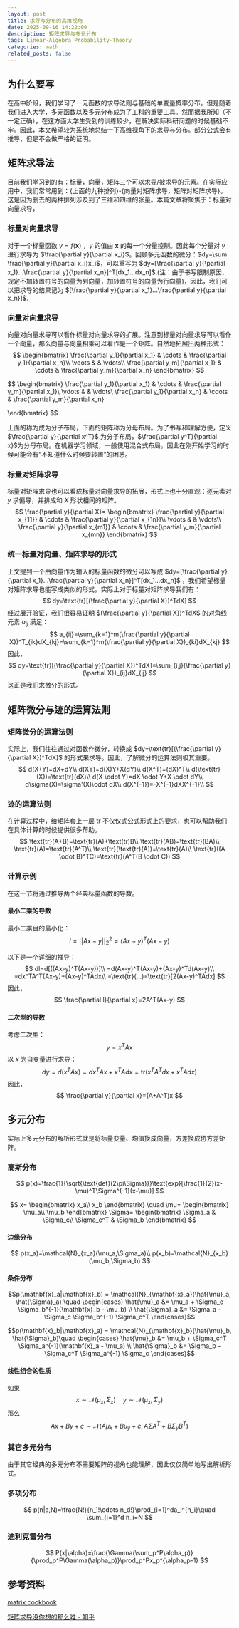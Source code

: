 ```yaml
---
layout: post
title: 求导与分布的高维视角
date: 2025-09-16 14:22:00
description: 矩阵求导与多元分布
tags: Linear-Algebra Probability-Theory
categories: math
related_posts: false
---
```

## 为什么要写

在高中阶段，我们学习了一元函数的求导法则与基础的单变量概率分布。但是随着我们进入大学，多元函数以及多元分布成为了工科的重要工具。然而据我所知（不一定正确），在这方面大学生受到的训练较少，在解决实际科研问题的时候基础不牢。因此，本文希望较为系统地总结一下高维视角下的求导与分布。部分公式会有推导，但是不会做严格的证明。

## 矩阵求导法

目前我们学习到的有：标量，向量，矩阵三个可以求导/被求导的元素。在实际应用中，我们常常用到：{上面的九种排列}-{向量对矩阵求导，矩阵对矩阵求导}。这是因为删去的两种排列涉及到了三维和四维的张量。本篇文章将聚焦于：标量对向量求导，

### 标量对向量求导

对于一个标量函数 $y=f(\mathbf{x})$  ，$y$ 的值由 $\mathbf{x}$ 的每一个分量控制。因此每个分量对 $y$ 进行求导为 $\frac{\partial y}{\partial x_i}$。回顾多元函数的微分：$dy=\sum \frac{\partial y}{\partial x_i}x_i$，可以重写为 $dy=[\frac{\partial y}{\partial x_1}...\frac{\partial y}{\partial x_n}]^T[dx_1...dx_n]$.(注：由于书写限制原因，规定不加转置符号的向量为列向量，加转置符号的向量为行向量)，因此，我们可以把求导的结果记为 $[\frac{\partial y}{\partial x_1}...\frac{\partial y}{\partial x_n}]$.

### 向量对向量求导

向量对向量求导可以看作标量对向量求导的扩展。注意到标量对向量求导可以看作一个向量，那么向量与向量相乘可以看作是一个矩阵。自然地拓展出两种形式：
$$
\begin{bmatrix}
\frac{\partial y_1}{\partial x_1} & \cdots & \frac{\partial y_1}{\partial x_n}\\
\vdots & & \vdots\\
\frac{\partial y_m}{\partial x_1} & \cdots & \frac{\partial y_m}{\partial x_n}
\end{bmatrix}
$$

$$
\begin{bmatrix}
\frac{\partial y_1}{\partial x_1} & \cdots & \frac{\partial y_m}{\partial x_1}\\
\vdots & & \vdots\\
\frac{\partial y_1}{\partial x_n} & \cdots & \frac{\partial y_m}{\partial x_n}

\end{bmatrix}
$$

上面的称为成为分子布局，下面的矩阵称为分母布局。为了书写和理解方便，定义$\frac{\partial y}{\partial x^T}$ 为分子布局，$\frac{\partial y^T}{\partial x}$为分母布局。在机器学习领域，一般使用混合式布局。因此在刚开始学习的时候可能会有“不知道什么时候要转置”的困惑。

### 标量对矩阵求导

标量对矩阵求导也可以看成标量对向量求导的拓展，形式上也十分直观：逐元素对 $y$ 求偏导，并排成和 $X$ 形状相同的矩阵。
$$
\frac{\partial y}{\partial X}=
\begin{bmatrix}
\frac{\partial y}{\partial x_{11}} & \cdots & \frac{\partial y}{\partial x_{1n}}\\
\vdots & & \vdots\\
\frac{\partial y}{\partial x_{m1}} & \cdots & \frac{\partial y_m}{\partial x_{mn}}
\end{bmatrix}
$$

### 统一标量对向量、矩阵求导的形式

上文提到一个由向量作为输入的标量函数的微分可以写成 $dy=[\frac{\partial y}{\partial x_1}...\frac{\partial y}{\partial x_n}]^T[dx_1...dx_n]$ ，我们希望标量对矩阵求导也能写成类似的形式。实际上对于标量对矩阵求导我们有：
$$
dy=\text{tr}[(\frac{\partial y}{\partial X})^TdX]
$$
经过展开验证，我们很容易证明 $(\frac{\partial y}{\partial  X})^TdX$ 的对角线元素 $a_{ij}$ 满足：
$$
a_{ij}=\sum_{k=1}^m(\frac{\partial y}{\partial X})^T_{ik}dX_{kj}=\sum_{k=1}^m(\frac{\partial y}{\partial X})_{ki}dX_{kj}
$$
因此，
$$
dy=\text{tr}[(\frac{\partial y}{\partial X})^TdX]=\sum_{i,j}(\frac{\partial y}{\partial X})_{ij}dX_{ij}
$$
这正是我们求微分的形式。

## 矩阵微分与迹的运算法则

### 矩阵微分的运算法则

实际上，我们往往通过对函数作微分，转换成 $dy=\text{tr}[(\frac{\partial y}{\partial X})^TdX]$ 的形式来求导。因此，了解微分的运算法则极其重要。
$$
d(X+Y)=dX+dY\\
d(XY)=d(X)Y+X(dY)\\
d(X^T)=(dX)^T\\
d(\text{tr}(X))=\text{tr}(dX)\\
d(X \odot Y)=dX \odot Y+X \odot dY\\
d\sigma(X)=\sigma'(X)\odot dX\\
d(X^{-1})=-X^{-1}dXX^{-1}\\
$$

### 迹的运算法则

在计算过程中，给矩阵套上一层 tr 不仅仅式公式形式上的要求，也可以帮助我们在具体计算的时候提供很多帮助。
$$
\text{tr}(A+B)=\text{tr}(A)+\text(tr)B\\
\text{tr}(AB)=\text{tr}(BA)\\
\text{tr}(A)=\text{tr}(A^T)\\
\text{tr}(\text{tr}(A))=\text{tr}(A)\\
\text{tr}((A \odot B)^TC)=\text{tr}(A^T(B \odot C))
$$

### 计算示例

在这一节将通过推导两个经典标量函数的导数。

#### 最小二乘的导数

最小二乘目的最小化：
$$
l=||Ax-y||_2^2=(Ax-y)^T(Ax-y)
$$

以下是一个详细的推导：
$$
dl=d[((Ax-y)^T(Ax-y))]\\
=d(Ax-y)^T(Ax-y)+(Ax-y)^Td(Ax-y)\\
=dx^TA^T(Ax-y)+(Ax-y)^TAdx\\
=\text{tr}(...)=\text{tr}[2(Ax-y)^TAdx]
$$
因此，
$$
\frac{\partial l}{\partial x}=2A^T(Ax-y)
$$

#### 二次型的导数

考虑二次型：
$$
y=x^TAx
$$
以 $x$ 为自变量进行求导：
$$
dy=d(x^TAx)=dx^TAx+x^TAdx=\text{tr}(x^TA^Tdx+x^TAdx)
$$
因此，
$$
\frac{\partial y}{\partial x}=(A+A^T)x
$$

## 多元分布

实际上多元分布的解析形式就是将标量变量、均值换成向量，方差换成协方差矩阵。

### 高斯分布

$$
p(x)=\frac{1}{\sqrt{\text{det}(2\pi\Sigma)}}\text{exp}[\frac{1}{2}(x-\mu)^T\Sigma^{-1}(x-\mu)]
$$

$$
x=
\begin{bmatrix}
x_a\\
x_b
\end{bmatrix}
\quad
\mu=
\begin{bmatrix}
\mu_a\\
\mu_b
\end{bmatrix}
\Sigma=
\begin{bmatrix}
\Sigma_a & \Sigma_c\\
\Sigma_c^T & \Sigma_b
\end{bmatrix}
$$



#### 边缘分布

$$
p(x_a)=\mathcal{N}_{x_a}(\mu_a,\Sigma_a)\\
p(x_b)=\mathcal{N}_{x_b}(\mu_b,\Sigma_b)
$$

#### 条件分布

$$p(\mathbf{x}_a|\mathbf{x}_b) = \mathcal{N}_{\mathbf{x}_a}(\hat{\mu}_a, \hat{\Sigma}_a) \quad \begin{cases} 
\hat{\mu}_a &= \mu_a + \Sigma_c \Sigma_b^{-1}(\mathbf{x}_b - \mu_b) \\ 
\hat{\Sigma}_a &= \Sigma_a - \Sigma_c \Sigma_b^{-1} \Sigma_c^T 
\end{cases}$$

$$p(\mathbf{x}_b|\mathbf{x}_a) = \mathcal{N}_{\mathbf{x}_b}(\hat{\mu}_b, \hat{\Sigma}_b)\quad \begin{cases} 
\hat{\mu}_b &= \mu_b + \Sigma_c^T \Sigma_a^{-1}(\mathbf{x}_a - \mu_a) \\ 
\hat{\Sigma}_b &= \Sigma_b - \Sigma_c^T \Sigma_a^{-1} \Sigma_c 
\end{cases}$$

#### 线性组合的性质

如果
$$
x \sim \mathcal{N}(\mu_x,\Sigma_x) \quad y \sim \mathcal{N}(\mu_x,\Sigma_y)
$$
那么
$$
Ax+By+c \sim \mathcal{N}(A\mu_x+B\mu_y+c,A\Sigma A^T+B\Sigma_yB^T)
$$

### 其它多元分布

由于其它经典的多元分布不需要矩阵的视角也能理解，因此仅仅简单地写出解析形式。

### 多项分布

$$
p(n|a,N)=\frac{N!}{n_1!\cdots n_d!}\prod_{i=1}^da_i^{n_i}\quad \sum_{i=1}^d n_i=N
$$

### 迪利克雷分布

$$
P(x|\alpha)=\frac{\Gamma(\sum_p^P\alpha_p)}{\prod_p^P\Gamma(\alpha_p)}\prod_p^Px_p^{\alpha_p-1}
$$

## 参考资料

[matrix cookbook]([matrixcookbook.pdf](https://www.math.uwaterloo.ca/~hwolkowi/matrixcookbook.pdf))

[矩阵求导没你想的那么难 - 知乎](https://zhuanlan.zhihu.com/p/25295010816)
